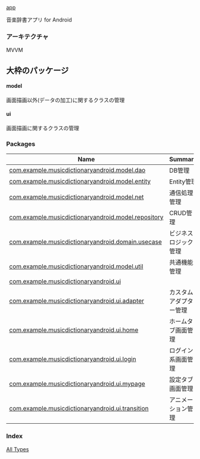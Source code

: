 [app](./index.md)

音楽辞書アプリ for Android

### アーキテクチャ

MVVM

## 大枠のパッケージ

#### model

画面描画以外(データの加工)に関するクラスの管理

#### ui

画面描画に関するクラスの管理

### Packages

| Name | Summary |
|---|---|
| [com.example.musicdictionaryandroid.model.dao](com.example.musicdictionaryandroid.model.dao/index.md) | DB管理 |
| [com.example.musicdictionaryandroid.model.entity](com.example.musicdictionaryandroid.model.entity/index.md) | Entity管理 |
| [com.example.musicdictionaryandroid.model.net](com.example.musicdictionaryandroid.model.net/index.md) | 通信処理管理 |
| [com.example.musicdictionaryandroid.model.repository](com.example.musicdictionaryandroid.model.repository/index.md) | CRUD管理 |
| [com.example.musicdictionaryandroid.domain.usecase](com.example.musicdictionaryandroid.domain.usecase/index.md) | ビジネスロジック管理 |
| [com.example.musicdictionaryandroid.model.util](com.example.musicdictionaryandroid.model.util/index.md) | 共通機能管理 |
| [com.example.musicdictionaryandroid.ui](com.example.musicdictionaryandroid.ui/index.md) |  |
| [com.example.musicdictionaryandroid.ui.adapter](com.example.musicdictionaryandroid.ui.adapter/index.md) | カスタムアダプター管理 |
| [com.example.musicdictionaryandroid.ui.home](com.example.musicdictionaryandroid.ui.home/index.md) | ホームタブ画面管理 |
| [com.example.musicdictionaryandroid.ui.login](com.example.musicdictionaryandroid.ui.login/index.md) | ログイン系画面管理 |
| [com.example.musicdictionaryandroid.ui.mypage](com.example.musicdictionaryandroid.ui.mypage/index.md) | 設定タブ画面管理 |
| [com.example.musicdictionaryandroid.ui.transition](com.example.musicdictionaryandroid.ui.transition/index.md) | アニメーション管理 |

### Index

[All Types](alltypes/index.md)